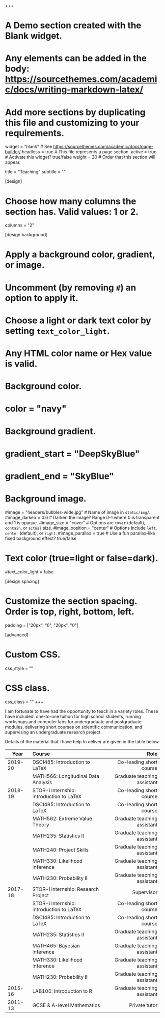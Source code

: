 +++
# A Demo section created with the Blank widget.
# Any elements can be added in the body: https://sourcethemes.com/academic/docs/writing-markdown-latex/
# Add more sections by duplicating this file and customizing to your requirements.

widget = "blank"  # See https://sourcethemes.com/academic/docs/page-builder/
headless = true  # This file represents a page section.
active = true  # Activate this widget? true/false
weight = 20  # Order that this section will appear.

title = "Teaching"
subtitle = ""

[design]
  # Choose how many columns the section has. Valid values: 1 or 2.
  columns = "2"

[design.background]
  # Apply a background color, gradient, or image.
  #   Uncomment (by removing `#`) an option to apply it.
  #   Choose a light or dark text color by setting `text_color_light`.
  #   Any HTML color name or Hex value is valid.

  # Background color.
  # color = "navy"
  
  # Background gradient.
  # gradient_start = "DeepSkyBlue"
  # gradient_end = "SkyBlue"
  
  # Background image.
  #image = "headers/bubbles-wide.jpg"  # Name of image in `static/img/`.
  #image_darken = 0.6  # Darken the image? Range 0-1 where 0 is transparent and 1 is opaque.
  #image_size = "cover"  #  Options are `cover` (default), `contain`, or `actual` size.
  #image_position = "center"  # Options include `left`, `center` (default), or `right`.
  #image_parallax = true  # Use a fun parallax-like fixed background effect? true/false

  # Text color (true=light or false=dark).
  #text_color_light = false

[design.spacing]
  # Customize the section spacing. Order is top, right, bottom, left.
  padding = ["20px", "0", "20px", "0"]

[advanced]
 # Custom CSS. 
 css_style = ""
 
 # CSS class.
 css_class = ""
+++

I am fortunate to have had the opportunity to teach in a variety roles. These have included: one-to-one tuition for high school students, running workshops and computer labs for undergraduate and postgraduate modules, delivering short courses on scientific communication, and supervising an undergraduate research project.

Details of the material that I have help to deliver are given in the table below.

| Year    | Course                    |    Role   |
|---------|:-------------------------|-----------:|
| 2019-20 | DSCI485: Introduction to LaTeX   |	Co-leading short course|
|         | MATH566: Longitudinal Data Analysis | Graduate teaching assistant|
| 2018-19 |	STOR-i Internship: Introduction to LaTeX  |	Co-leading short course|
|         | DSCI485: Introduction to LaTeX   |	Co-leading short course|
|         | MATH562: Extreme Value Theory |	Graduate teaching assistant|
|         |	MATH235: Statistics II	| Graduate teaching assistant|
|         |	MATH240: Project Skills   |	Graduate teaching assistant|
|         |	MATH330: Likelihood Inference   |	Graduate teaching assistant|
|         |	MATH230: Probability II   |	Graduate teaching assistant|
| 2017-18 |	STOR-i Internship: Research Project |	Supervisor|
|         | STOR-i Internship: Introduction to LaTeX  |	Co-leading short course|
|         |	DSCI485: Introduction to LaTeX   |	Co-leading short course|
|         |	MATH235: Statistics II	   |Graduate teaching assistant|
|         |	MATH465: Bayesian Inference   |	Graduate teaching assistant|
|         |	MATH330: Likelihood Inference   |	Graduate teaching assistant|
|         |	MATH230: Probability II   |	Graduate teaching assistant|
| 2015-16 |	LAB100: Introduction to R   |	Graduate teaching assistant|
| 2011-13 | GCSE & A-level Mathematics | Private tutor |



